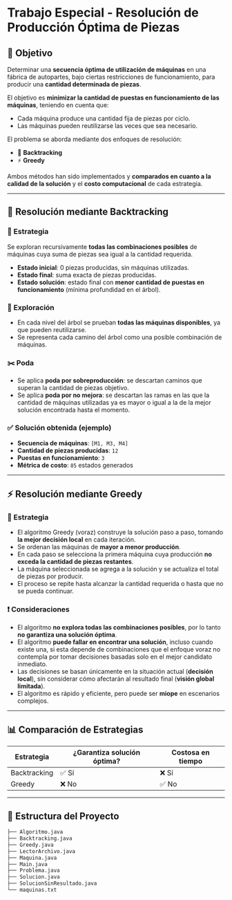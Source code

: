 # Trabajo Especial - Resolución de Producción Óptima de Piezas

## 🎯 Objetivo

Determinar una **secuencia óptima de utilización de máquinas** en una fábrica de autopartes, bajo ciertas restricciones de funcionamiento, para producir una **cantidad determinada de piezas**.

El objetivo es **minimizar la cantidad de puestas en funcionamiento de las máquinas**, teniendo en cuenta que:

- Cada máquina produce una cantidad fija de piezas por ciclo.
- Las máquinas pueden reutilizarse las veces que sea necesario.

El problema se aborda mediante dos enfoques de resolución:

- 🔁 **Backtracking**
- ⚡ **Greedy**

Ambos métodos han sido implementados y **comparados en cuanto a la calidad de la solución** y el **costo computacional** de cada estrategia.

---

## 🔎 Resolución mediante Backtracking

### 🧠 Estrategia

Se exploran recursivamente **todas las combinaciones posibles** de máquinas cuya suma de piezas sea igual a la cantidad requerida.

- **Estado inicial**: 0 piezas producidas, sin máquinas utilizadas.
- **Estado final**: suma exacta de piezas producidas.
- **Estado solución**: estado final con **menor cantidad de puestas en funcionamiento** (mínima profundidad en el árbol).

### 🌳 Exploración

- En cada nivel del árbol se prueban **todas las máquinas disponibles**, ya que pueden reutilizarse.
- Se representa cada camino del árbol como una posible combinación de máquinas.

### ✂️ Poda

- Se aplica **poda por sobreproducción**: se descartan caminos que superan la cantidad de piezas objetivo.
- Se aplica **poda por no mejora**: se descartan las ramas en las que la cantidad de máquinas utilizadas ya es mayor o igual a la de la mejor solución encontrada hasta el momento.

### ✅ Solución obtenida (ejemplo)

- **Secuencia de máquinas**: `[M1, M3, M4]`
- **Cantidad de piezas producidas**: `12`
- **Puestas en funcionamiento**: `3`
- **Métrica de costo**: `85` estados generados

---

## ⚡ Resolución mediante Greedy

### 🧠 Estrategia

- El algoritmo Greedy (voraz) construye la solución paso a paso, tomando **la mejor decisión local** en cada iteración.
- Se ordenan las máquinas de **mayor a menor producción**.
- En cada paso se selecciona la primera máquina cuya producción **no exceda la cantidad de piezas restantes**.
- La máquina seleccionada se agrega a la solución y se actualiza el total de piezas por producir.
- El proceso se repite hasta alcanzar la cantidad requerida o hasta que no se pueda continuar.

### ❗ Consideraciones

- El algoritmo **no explora todas las combinaciones posibles**, por lo tanto **no garantiza una solución óptima**.
- El algoritmo **puede fallar en encontrar una solución**, incluso cuando existe una, si esta depende de combinaciones que el enfoque voraz no contempla por tomar decisiones basadas solo en el mejor candidato inmediato.
- Las decisiones se basan únicamente en la situación actual (**decisión local**), sin considerar cómo afectarán al resultado final (**visión global limitada**).
- El algoritmo es rápido y eficiente, pero puede ser **miope** en escenarios complejos.

---

## 📊 Comparación de Estrategias

| Estrategia   | ¿Garantiza solución óptima? | Costosa en tiempo | 
|--------------|------------------------------|-------------------|
| Backtracking | ✅ Sí                        | ❌ Sí             | 
| Greedy       | ❌ No                        | ✅ No             | 

---

## 📁 Estructura del Proyecto

```bash
├── Algoritmo.java  
├── Backtracking.java  
├── Greedy.java  
├── LectorArchivo.java  
├── Maquina.java  
├── Main.java  
├── Problema.java  
├── Solucion.java  
├── SolucionSinResultado.java  
└── maquinas.txt

